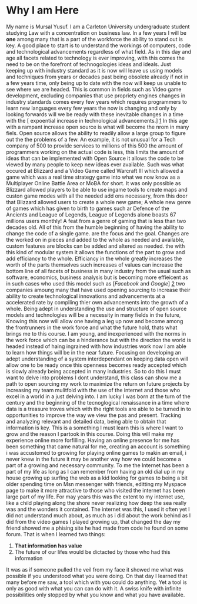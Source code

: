 # Why I am Here

My name is Mursal Yusuf. I am a Carleton University undergraduate student studying Law with a concentration on business law. In a few years I will be **one** among many that is a part of the workforce the ability to stand out is key. A good place to start is to understand the workings of computers, code and technological advancements regardless of what field. As in this day and age all facets related to technology is ever improving, with this comes the need to be on the forefront of technogologies ideas and ideals. Just keeping up with industry standard as it is now will leave us using models and techniques from
years or decades past being obsolete already if not in a few years time, only being up to date
with the now will keep us unable to see where we are headed. This is common in fields such as
Video game development, excluding companies that use propriety engines changes in industry
standards comes every few years which requires programmers to learn new languages every few
years the now is changing and only by looking forwards will we be ready with these inevitable
changes in a time with the [ expoential increase in technological advancements.] [1] In this
age with a rampant increase open source is what will become the nrom in many fiels. Open source allows the ability to readily allow a large group to figure out the the problems of a few. An example, it is not unusual for a Tech company of 500 to provide services to millions of this 500 the amount of programmers working on the actual code is less, this limits the amount of ideas that can be implemented with Open Source it allows the code to be viewed by many people to keep new ideas ever available. Such was what occured at Blizzard and a Video Game called Warcraft III which allowed a game which was a real time strategy game into what we now know as a Multiplayer Online Battle Area or MoBA for short. It was only possible as Blizzard allowed players to be able to use ingame tools to create maps and custon game modes with all the needed add ons necessary, from this door that Blizzard allowed users to create a whole new game; A whole new genre of games which has given to birth to games such ar Defence of the Ancients and League of Legends, League of Legends alone boasts 67 millions users monthly! A feat from a genre of gaming that is less than two decades old. All of this from the humble beginning of having the ability to change the code of a single game.
are the focus and the goal. Changes are the worked on in pieces and added to the whole as
needed and available, custom features are blocks can be added and altered as needed. the with
this kind of modular system it allows the functions of the part to grow and add efficiancy to
the whole. Efficiancy in the whole greatly increases the worth of the parts themselves such
increases of values can increase the bottom line of all facets of business in many industry
from the usual such as software, economics, business
analysis but is becoming more effieicent as in such cases who  used this model such as [*Facebook* and *Google*] [2] two companies amoung many that have used opening sourcing to increase their ability to create technological innovations and advancements at a accelerated rate by compiling thier own advancements into the growth of a whole. 
Being adept in understanding the use and structure of open source models and
technologies will be a necessity in many fields in the future, Knowing this now will allow one having a leg up now and become among the frontrunners in the work force and what the future
hold, thats what brings me to this course. I am young, and inexperienced with the norms in the work force which can be a hinderance but with the direction the world is headed instead of haing ingrained with how industries work now I am able to learn how things will be in the near future. Focusing on developing an adept understanding of a system interdependant on keeping data open will allow one to be ready once this openness becomes ready accepted which is slowly already being accepted in many industries. So to do this I must want to delve into problems I dont understand, this class can show me a path to open sourcing my work to maximize the return on future projects
by increasing my team mulitfold with the use of the internet and those who excel in a world in
a just delving into. I am lucky I was born at the turn of the century and the beginning of the
tecnoglogical renaissance in a time where data is a treasure troves which with the right tools
are able to be turned in to opportunities to improve the way we view the pas and present. Tracking and analyzing relevant and detailed
data, being able to obtain that information is key. This is a something I must learn this is where I want to grow and the reason I partook in
this course. Doing this will make my experience online more forfilling. Having an online presence for me
has been something that came natural for me, creating an account is something i was accustomed to growing for playing online games to makin an email, i never knew in the future it may be another way how we could become a part of a growing and necessary community. To me the Internet has been a part of my life as long as I can
remember from having an old dial up in my house growing up surfing the web as a kid looking
for games to being a bit older spending time on Msn messenger with friends, editting my
Myspace page to make it more attractive to those who visited the internet has been large part
of my life. For may years this was the extent to my internet use, like a child playing along the shore never realizing how deep the sea really was and the wonders it contained. The internet was this, I used it often yet I did not understand much about, as much as i did about the work behind as I did
from the video games I played growing up, that changed the day my friend
showed me a phising site he had made from code he found on some forum. That is when I learned two things:
1. **That information has value**
2. The future of our lifes would be dictacted by those who had this information

It was as if someone
pulled the veil from my face it showed me what was possible if you
understood what you were doing. On that day I learned that many before me saw, a tool which with you could do anything. Yet a tool is only as good with what you can can do with it. A swiss knife with infinite possibilities only stopped by what you know and what you have available.

[1]: http://www.mstech.com/nh-it-blog.php?show=171 "TECHNOLOGY'S EXPLOSION: THE EXPONENTIAL GROWTH RATE"
[2]: http://www.wired.com/2016/03/google-facebook-designing-open-source-data-center-gear-together/ "Open sourcing of databases"

